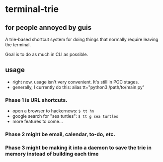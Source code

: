 # terminal-trie

## for people annoyed by guis

A trie-based shortcut system for doing things that normally require leaving the terminal.

Goal is to do as much in CLI as possible.

## usage

- right now, usage isn't very convenient. It's still in POC stages.
- generally, I currently do this: alias tt="python3 /path/to/main.py"

### Phase 1 is URL shortcuts.

- open a browser to hackernews: `$ tt hn`
- google search for "sea turtles": `$ tt g sea turtles`
- more features to come...

### Phase 2 might be email, calendar, to-do, etc.


### Phase 3 might be making it into a daemon to save the trie in memory instead of building each time
